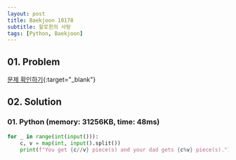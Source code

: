 ```yaml
---
layout: post
title: Baekjoon 10178
subtitle: 할로윈의 사탕
tags: [Python, Baekjoon]
---
```


## 01. Problem

[문제 확인하기](https://www.acmicpc.net/problem/10178){:target="_blank"}

## 02. Solution

### 01. Python (memory: 31256KB, time: 48ms)

```Python
for _ in range(int(input())):
    c, v = map(int, input().split())
    print(f"You get {c//v} piece(s) and your dad gets {c%v} piece(s).")
```
